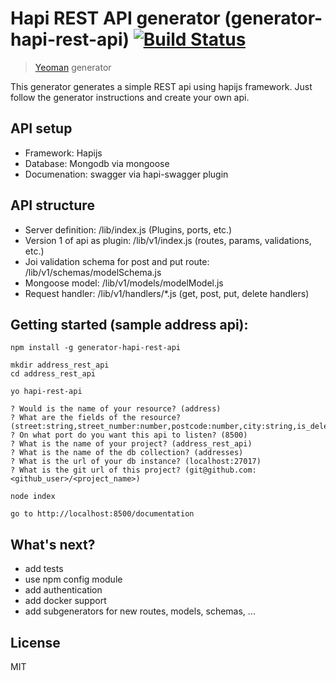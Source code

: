 # Hapi REST API generator (generator-hapi-rest-api) [![Build Status](https://secure.travis-ci.org/aduis/generator-hapi-rest-api.png?branch=master)](https://travis-ci.org/aduis/generator-hapi-rest-api)

> [Yeoman](http://yeoman.io) generator

This generator generates a simple REST api using hapijs framework. Just follow the generator instructions and create your own api.

## API setup

* Framework: Hapijs
* Database: Mongodb via mongoose
* Documenation: swagger via hapi-swagger plugin

## API structure

* Server definition: /lib/index.js (Plugins, ports, etc.)
* Version 1 of api as plugin: /lib/v1/index.js (routes, params, validations, etc.)
* Joi validation schema for post and put route: /lib/v1/schemas/modelSchema.js
* Mongoose model: /lib/v1/models/modelModel.js
* Request handler: /lib/v1/handlers/*.js (get, post, put, delete handlers)

## Getting started (sample address api):

	npm install -g generator-hapi-rest-api
	
	mkdir address_rest_api
	cd address_rest_api
	
	yo hapi-rest-api
	
	? Would is the name of your resource? (address) 
	? What are the fields of the resource? (street:string,street_number:number,postcode:number,city:string,is_deleted:bool) 
	? On what port do you want this api to listen? (8500) 
	? What is the name of your project? (address_rest_api) 
	? What is the name of the db collection? (addresses) 
	? What is the url of your db instance? (localhost:27017) 
	? What is the git url of this project? (git@github.com:<github_user>/<project_name>) 
	
	node index
	
	go to http://localhost:8500/documentation
	
## What's next? 

* add tests
* use npm config module
* add authentication
* add docker support
* add subgenerators for new routes, models, schemas, ...
	
## License

MIT
